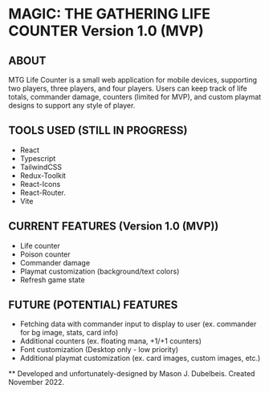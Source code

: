 # MAGIC: THE GATHERING LIFE COUNTER Version 1.0 (MVP)

## ABOUT

MTG Life Counter is a small web application for mobile devices, supporting two players, three players, and four players. Users can keep track of life totals, commander damage, counters (limited for MVP), and custom playmat designs to support any style of player. 

## TOOLS USED (STILL IN PROGRESS)

- React
- Typescript 
- TailwindCSS
- Redux-Toolkit
- React-Icons
- React-Router.
- Vite

## CURRENT FEATURES (Version 1.0 (MVP))

- Life counter
- Poison counter
- Commander damage
- Playmat customization (background/text colors)
- Refresh game state

## FUTURE (POTENTIAL) FEATURES
- Fetching data with commander input to display to user (ex. commander for bg image, stats, card info)
- Additional counters (ex. floating mana, +1/+1 counters)
- Font customization (Desktop only - low priority)
- Additional playmat customization (ex. card images, custom images, etc.)

 
 ** Developed and unfortunately-designed by Mason J. Dubelbeis. Created November 2022.